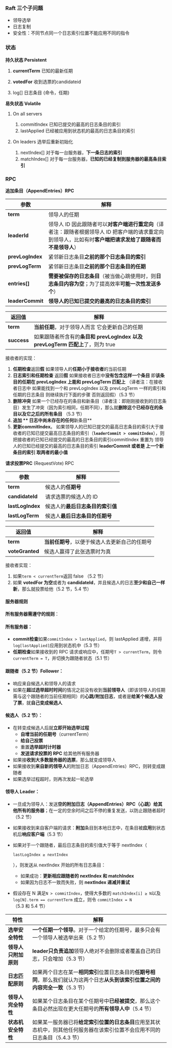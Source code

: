 ### Raft 三个子问题

* 领导选举
* 日志复制
* 安全性：不同节点同一个日志索引位置不能应用不同的指令



### 状态

**持久状态 Persistent**

1. **currentTerm** 已知的最新任期

2. **votedFor** 收到选票的candidateid

3. log[] 日志条目 {命令，任期}

**易失状态 Volatile**

1. On all servers 
   	1. commitIndex 已知已提交的最高的日志条目的索引
   	1. lastApplied 已经被应用到状态机的最高的日志条目的索引

2. On leaders 选举后重新初始化
   1. nextIndex[] 对于每一台服务器，**下一条日志的索引**
   2. matchIndex[] 对于每一台服务器，**已知的已经复制到服务器的最高条目索引**



### RPC

**追加条目（AppendEntries）RPC**

| 参数             | 解释                                                         |
| ---------------- | ------------------------------------------------------------ |
| **term**         | 领导人的任期                                                 |
| **leaderId**     | 领导人 ID 因此跟随者可以**对客户端进行重定向**（译者注：跟随者根据领导人 ID 把客户端的请求重定向到领导人，比如有时**客户端把请求发给了跟随者而不是领导人**） |
| **prevLogIndex** | 紧邻新日志条目**之前的那个日志条目的索引**                   |
| **prevLogTerm**  | 紧邻新日志条目**之前的那个日志条目的任期**                   |
| **entries[]**    | **需要被保存的日志条目**（被当做心跳使用时，则**日志条目内容为空**；为了提高效率**可能一次性发送多个**） |
| **leaderCommit** | **领导人的已知已提交的最高的日志条目的索引**                 |



| 返回值      | 解释                                                         |
| ----------- | ------------------------------------------------------------ |
| **term**    | **当前任期**，对于领导人而言 它会更新自己的任期              |
| **success** | 如果跟随者所含有的**条目和 prevLogIndex 以及 prevLogTerm 匹配上**了，则为 true |



接收者的实现：

1. **任期检查**返回**假** 如果领导人的**任期小于接收者**的当前任期
2. **日志索引和任期检查** 返回**假** 如果接收者日志中**没有包含这样一个条目** 即**该条目的任期在 prevLogIndex 上能和 prevLogTerm 匹配上** （译者注：在接收者日志中 如果能找到一个和 prevLogIndex 以及 prevLogTerm 一样的索引和任期的日志条目 则继续执行下面的步骤 否则返回假）（5.3 节）
3. **删除冲突** 如果一个已经存在的条目和新条目（译者注：即刚刚接收到的日志条目）发生了冲突（因为索引相同，任期不同），那么就**删除这个已经存在的条目以及它之后的所有条目** （5.3 节）
4. **追加 ** 日志中尚未存在的任何**新条目**
5. **更新commitIndex**。 如果领导人的已知已提交的最高日志条目的索引大于接收者的已知已提交最高日志条目的索引（**`leaderCommit > commitIndex`**），则把接收者的已知已经提交的最高的日志条目的索引commitIndex 重置为 领导人的已知已经提交的最高的日志条目的索引 **leaderCommit 或者是 上一个新条目的索引 取两者的最小值**



**请求投票PRC** (RequestVote) RPC

| 参数             | 解释                             |
| ---------------- | -------------------------------- |
| **term**         | 候选人的**任期号**               |
| **candidateId**  | 请求选票的候选人的 ID            |
| **lastLogIndex** | 候选人的**最后日志条目的索引值** |
| **lastLogTerm**  | 候选人**最后日志条目的任期号**   |

| 返回值          | 解释                                           |
| --------------- | ---------------------------------------------- |
| **term**        | **当前任期号**，以便于候选人去更新自己的任期号 |
| **voteGranted** | 候选人赢得了此张选票时为真                     |

接收者实现：

1. 如果`term < currentTerm`返回 false （5.2 节）
2. 如果 **votedFor 为空**或者为 **candidateId**，并且候选人的日志**至少和自己一样新**，那么就投票给他（5.2 节，5.4 节）





#### 服务器规则

**所有服务器需遵守的规则**：

#### 所有服务器：

- **commit检查**如果`commitIndex > lastApplied`，则 lastApplied 递增，并将`log[lastApplied]`应用到状态机中（5.3 节）
- **任期检查**如果接收到的 RPC 请求或响应中，任期号`T > currentTerm`，则令 `currentTerm = T`，并切换为跟随者状态（5.1 节）

#### 跟随者（5.2 节）Follower：

- 响应来自候选人和领导人的请求
- 如果在**超过选举超时时间**的情况之前没有收到**当前领导人**（即该领导人的任期需与这个跟随者的当前任期相同）的**心跳/附加日志**，或者是**给某个候选人投了票**，就**自己变成候选人**

#### 候选人（5.2 节）：

- 在转变成候选人后就**立即开始选举过程**
  - **自增当前的任期号**（currentTerm）
  - **给自己投票**
  - 重置**选举超时计时器**
  - **发送请求投票的 RPC** 给其他所有服务器
- 如果接**收到大多数服务器的选票**，那么就变成领导人
- 如果接收到**来自新的领导人**的附加日志（AppendEntries）RPC，则转变成跟随者
- 如果选举过程超时，则再次发起一轮选举

#### 领导人 Leader：

- 一旦成为领导人：发送**空的附加日志（AppendEntries）RPC（心跳）给其他所有的服务器**；在一定的空余时间之后不停的重复发送，以防止跟随者超时（5.2 节）

- 如果接收到来自客户端的请求：**附加**条目到本地日志中，在条目被**应用**到状态机后**响应客户端**（5.3 节）

- 如果对于一个跟随者，最后日志条目的索引值大于等于 nextIndex（

  ```
  lastLogIndex ≥ nextIndex
  ```

  ），则发送从 nextIndex 开始的所有日志条目：

  - 如果成功：**更新相应跟随者的 nextIndex 和 matchIndex**
  - 如果因为日志不一致而失败，则 **nextIndex 递减并重试**

- 假设存在 N 满足`N > commitIndex`，使得大多数的 `matchIndex[i] ≥ N`以及`log[N].term == currentTerm` 成立，则令 `commitIndex = N`（5.3 和 5.4 节）



| 特性                 | 解释                                                         |
| -------------------- | ------------------------------------------------------------ |
| **选举安全特性**     | **一个任期一个领导**。对于一个给定的任期号，最多只会有一个领导人被选举出来（5.2 节） |
| **领导人只附加原则** | **leader只负责追加**领导人绝对不会删除或者覆盖自己的日志，只会增加（5.3 节） |
| **日志匹配原则**     | 如果两个日志在某一**相同索引**位置日志条目的**任期号相同**，那么我们就认为这两个日志**从头到该索引位置之间的内容完全一致**（5.3 节） |
| **领导人完全特性**   | 如果某个日志条目在某个任期号中**已经被提交**，那么这个条目必然出现在更大任期号的**所有领导人中**（5.4 节） |
| **状态机安全特性**   | 如果某一服务器已将**给定索引位置的日志条目**应用至其状态机中，则其他任何服务器在该索引位置不会应用不同的日志条目（5.4.3 节） |





